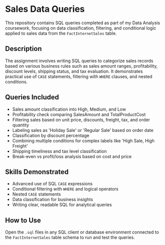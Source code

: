 # Sales Data Queries

This repository contains SQL queries completed as part of my Data Analysis coursework, focusing on data classification, filtering, and conditional logic applied to sales data from the `FactInternetSales` table.

## Description  
The assignment involves writing SQL queries to categorize sales records based on various business rules such as sales amount ranges, profitability, discount levels, shipping status, and tax evaluation. It demonstrates practical use of `CASE` statements, filtering with `WHERE` clauses, and nested conditions.

## Queries Included  
- Sales amount classification into High, Medium, and Low  
- Profitability check comparing SalesAmount and TotalProductCost  
- Filtering sales based on unit price, discounts, freight, tax, and order quantity  
- Labeling sales as 'Holiday Sale' or 'Regular Sale' based on order date  
- Classification by discount percentage  
- Combining multiple conditions for complex labels like 'High Sale, High Freight'  
- Shipping timeliness and tax level classification  
- Break-even vs profit/loss analysis based on cost and price  

## Skills Demonstrated  
- Advanced use of SQL `CASE` expressions  
- Conditional filtering with `WHERE` and logical operators  
- Nested `CASE` statements  
- Data classification for business insights  
- Writing clear, readable SQL for analytical queries

## How to Use  
Open the `.sql` files in any SQL client or database environment connected to the `FactInternetSales` table schema to run and test the queries.
